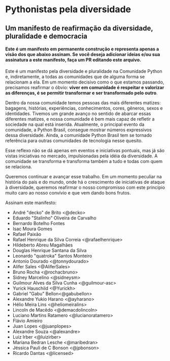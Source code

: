 # Pythonistas pela diversidade
## Um manifesto de reafirmação da diversidade, pluralidade e democracia

#### Este é um manifesto em permanente construção e representa apenas a visão dos que abaixo assinam. Se você deseja adicionar ideias e/ou sua assinatura a este manifesto, faça um PR editando este arquivo.

Este é um manifesto pela diversidade e pluralidade na Comunidade Python e, indiretamente, a todas as comunidades que de alguma forma se relacionam a ela. Em um momento decisivo como o que estamos passando, precisamos reafirmar o óbvio: **viver em comunidade é respeitar e valorizar as diferenças, é se permitir transformar e ser transformado pelo outro**.

Dentro da nossa comunidade temos pessoas das mais diferentes matizes: bagagens, histórias, experiências, conhecimentos, cores, gêneros, sexos e identidades. Tivemos um grande avanço no sentido de abarcar essas diferentes matizes, e nossa comunidade é bem mais capaz de refletir a sociedade na qual está inserida. Atualmente, o principal evento da comunidade, a Python Brasil, consegue mostrar números expressivos dessa diversidade. Ainda, a comunidade Python Brasil tem se tornado referência para outras comunidades de tecnologia nesse quesito.

Esse reflexo não se dá apenas em eventos e iniciativas pontuais, mas já são vistas iniciativas no mercado, impulsionadas pela idéia da diversidade. A comunidade se transforma e transforma também a tudo e todas com quem se relaciona.

Queremos continuar e avançar esse trabalho. Em um momento peculiar na história do país e do mundo, onde há o crescimento de iniciativas de ataque à diversidade, queremos reafirmar o nosso compromisso com este princípio muito caro ao nosso convívio e que vem dando bons frutos.


Assinam este manifesto:

- André "decko" de Brito <@decko>
- Eduardo "Stalinho" Oliveira de Carvalho
- Bernardo Botelho Fontes
- Isac Moura Gomes
- Rafael Paixão
- Rafael Henrique da Silva Correia <@rafaelhenrique>
- Hildeberto Abreu Magalhães
- Douglas Henrique Santana da Silva
- Leonardo "quatroka" Santos Monteiro
- Antonio Dourado <@tonnydourado>
- Alifer Sales <@AliferSales>
- Bruno Rocha <@rochacbruno>
- Sidney Marcelino <@sidneysm>
- Guilmour Alves da Silva Cunha <@guilmour-asc>
- Yurick Hauschild <@Yurickh>
- Gabriel "Gabu" Bellon<@gabubellon>
- Alexandre Yukio Harano <@ayharano>
- Hélio Meira Lins <@heliomeiralins>
- Lincoln de Macêdo <@demacdolincoln>
- Luciano Martins Ratamero <@lucianoratamero>
- Flávio Amieiro
- Juan Lopes <@juanplopes>
- Alexandre Souza <@alexandre>
- Luiz Irber <@luizirber>
- Mariana Bedran Lesche <@maribedran>
- Jéssica Pauli de C Bonson <@jpbonson>
- Ricardo Dantas <@licensed>